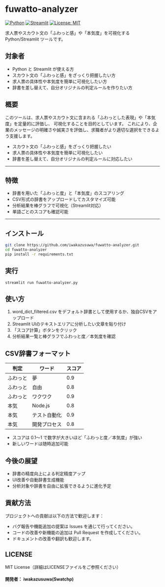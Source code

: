 # fuwatto-analyzer

[![Python](https://img.shields.io/badge/Python-3.10+-blue)](https://www.python.org/)
[![Streamlit](https://img.shields.io/badge/Streamlit-1.25+-orange)](https://streamlit.io/)
[![License: MIT](https://img.shields.io/badge/License-MIT-yellow.svg)](LICENSE)


求人票やスカウト文の「ふわっと感」や「本気度」を可視化する Python/Streamlit ツールです。

## 対象者
- Python と Streamlit が使える方
- スカウト文の「ふわっと感」をざっくり把握したい方
- 求人票の具体性や本気度を簡単に可視化したい方
- 辞書を差し替えて、自分オリジナルの判定ルールを作りたい方

## 概要
このツールは、求人票やスカウト文に含まれる「ふわっとした表現」や「本気度」を定量的に評価し、
可視化することを目的としています。
これにより、企業のメッセージの明確さや誠実さを評価し、求職者がより適切な選択をできるよう支援します。

- スカウト文の「ふわっと感」をざっくり把握したい  
- 求人票の具体性や本気度を簡単に可視化したい  
- 辞書を差し替えて、自分オリジナルの判定ルールに対応したい  

---

## 特徴
- 辞書を用いた「ふわっと度」と「本気度」のスコアリング
- CSV形式の辞書をアップロードしてカスタマイズ可能
- 分析結果を棒グラフで可視化（Streamlit対応）
- 単語ごとのスコアも確認可能
---

## インストール

```bash
git clone https://github.com/iwakazusuwa/fuwatto-analyzer.git
cd fuwatto-analyzer
pip install -r requirements.txt
```

## 実行
```
streamlit run fuwatto-analyzer.py
```

## 使い方
1. word_dict_filtered.csv をデフォルト辞書として使用するか、独自CSVをアップロード
2. Streamlit UIのテキストエリアに分析したい文章を貼り付け
3. 「スコア計算」ボタンをクリック
4. 分析結果一覧と棒グラフでふわっと度／本気度を確認

## CSV辞書フォーマット

| 判定   | ワード     | スコア |
| ---- | ------- | --- |
| ふわっと | 夢       | 0.9 |
| ふわっと | 自由      | 0.8 |
| ふわっと | ワクワク    | 0.9 |
| 本気   | Node.js | 0.8 |
| 本気   | テスト自動化  | 0.9 |
| 本気   | 開発プロセス  | 0.8 |

- スコアは 0.1〜1 で数字が大きいほど「ふわっと度／本気度」が強い
- 新しいワードは随時追加可能


## 今後の展望
- 辞書の精度向上による判定精度アップ
- UI改善や自動辞書生成機能
- 分析対象や辞書を自由に拡張できるように進化予定


## 貢献方法
プロジェクトへの貢献は以下の方法で歓迎します：
- バグ報告や機能追加の提案は Issues を通じて行ってください。
- コードの改善や新機能の追加は Pull Request を作成してください。
- ドキュメントの改善や翻訳も歓迎します。

## LICENSE
MIT License（詳細はLICENSEファイルをご参照ください）

#### 開発者： iwakazusuwa(Swatchp)
